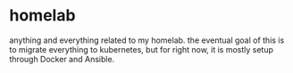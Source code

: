 # homelab
anything and everything related to my homelab. the eventual goal of this is to migrate everything to kubernetes, but for right now, it is mostly setup through Docker and Ansible.
